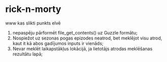 # rick-n-morty
www kas slikti punkts elvē
1. nepaspēju pārformēt file_get_contents() uz Guzzle formātu;
2. Nospiežot uz sezonas pogas epizodes neatrod, bet meklējot visu atrod, kaut it kā abos gadījumos inputs ir vienāds;
3. Nevar meklēt laikapstākļus lokācijā, ja lietotājs atrodas meklēšanas rezultātu lapā;
